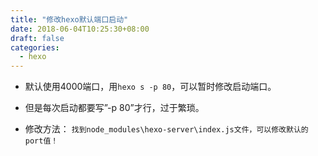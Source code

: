 ```yaml
---
title: "修改hexo默认端口启动"
date: 2018-06-04T10:25:30+08:00
draft: false
categories:
  - hexo
---
```

<!--more-->
- 默认使用4000端口，用`hexo s -p 80`，可以暂时修改启动端口。

- 但是每次启动都要写”-p 80”才行，过于繁琐。

- 修改方法：
`找到node_modules\hexo-server\index.js文件，可以修改默认的port值！`
